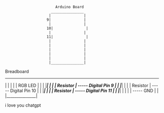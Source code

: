                            Arduino Board
                         _______________
                        |               |
                       9|               |
                        |               |
                       10|               |
                        |               |
                       11|               |
                        |               |
                        |               |
                        |               |
                        |               |
                        |               |
                        |_______________|

Breadboard
 _______________
|               |
|               |
|    RGB LED    |
|               |
|_______________|
|               |
|  Resistor     | ----- Digital Pin 9
|               |
|_______________|
|               |
|  Resistor     | ----- Digital Pin 10
|               |
|_______________|
|               |
|  Resistor     | ----- Digital Pin 11
|               |
|_______________|
|               |
|               | ----- GND
|               |
|_______________|


i love you chatgpt
